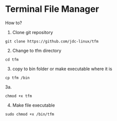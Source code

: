 # Terminal File Manager

How to?
1. Clone git repository

````
git clone https://github.com/jdc-linux/tfm
````

2. Change to tfm directory

````
cd tfm
````

3. copy to bin folder or make executable where it is

````
cp tfm /bin
````
3a.

````
chmod +x tfm
````

4. Make file executable

````
sudo chmod +x /bin/tfm
````
